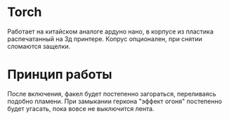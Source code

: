 # Torch
Работает на китайском аналоге ардуно нано, в корпусе из пластика распечатанный на 3д принтере. Копрус опционален, при снятии сломаются защелки.  
# Принцип работы  
После включения, факел будет постепенно загораться, переливаясь подобно пламени. При замыкании геркона "эффект огоня" постепенно будет угасать, пока вовсе не выключится лента.
